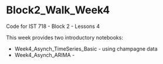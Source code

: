 # Block2_Walk_Week4
Code for IST 718 - Block 2 - Lessons 4

This week provides two introductory notebooks:
- Week4_Asynch_TimeSeries_Basic - using champagne data
- Week4_Asynch_ARIMA - 
